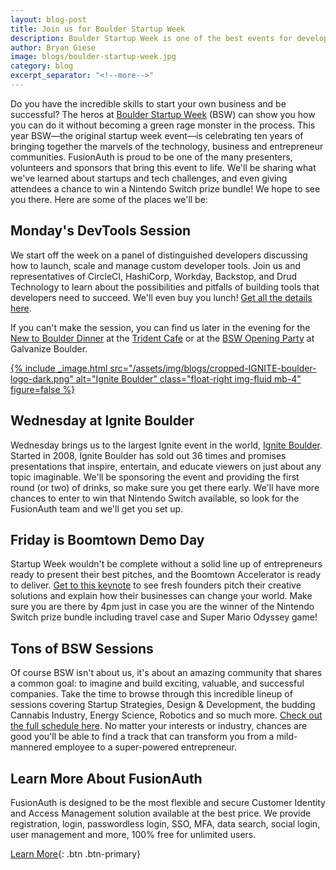 ```yaml
---
layout: blog-post
title: Join us for Boulder Startup Week
description: Boulder Startup Week is one of the best events for developers, founders, startups and VC entrepreneurs. Join us!
author: Bryan Giese
image: blogs/boulder-startup-week.jpg
category: blog
excerpt_separator: "<!--more-->"
---
```


Do you have the incredible skills to start your own business and be successful? The heros at [Boulder Startup Week](https://boulderstartupweek.com/ "Jump to Boulder Startup Week site") (BSW) can show you how you can do it without becoming a green rage monster in the process. This year BSW—the original startup week event—is celebrating ten years of bringing together the marvels of the technology, business and entrepreneur communities. FusionAuth is proud to be one of the many presenters, volunteers and sponsors that bring this event to life. <!--more-->We'll be sharing what we've learned about startups and tech challenges, and even giving attendees a chance to win a Nintendo Switch prize bundle! We hope to see you there. Here are some of the places we'll be:

<!--more-->

## Monday's DevTools Session
We start off the week on a panel of distinguished developers discussing how to launch, scale and manage custom developer tools. Join us and representatives of CircleCI, HashiCorp, Workday, Backstop, and Drud Technology to learn about the possibilities and pitfalls of building tools that developers need to succeed.  We'll even buy you lunch! [Get all the details here](https://sched.co/NNY7).

If you can't make the session, you can find us later in the evening for the [New to Boulder Dinner](https://sched.co/NNhe) at the [Trident Cafe](https://www.tridentcafe.com/) or at the [BSW Opening Party](https://sched.co/O6Gk) at Galvanize Boulder.

[{% include _image.html src="/assets/img/blogs/cropped-IGNITE-boulder-logo-dark.png" alt="Ignite Boulder" class="float-right img-fluid mb-4" figure=false %}](https://igniteboulder.com)

## Wednesday at Ignite Boulder
Wednesday brings us to the largest Ignite event in the world, [Ignite Boulder](https://igniteboulder.com/). Started in 2008, Ignite Boulder has sold out 36 times and promises presentations that inspire, entertain, and educate viewers on just about any topic imaginable. We'll be sponsoring the event and providing the first round (or two) of drinks, so make sure you get there early. We'll have more chances to enter to win that Nintendo Switch available, so look for the FusionAuth team and we'll get you set up.

## Friday is Boomtown Demo Day
Startup Week wouldn't be complete without a solid line up of entrepreneurs ready to present their best pitches, and the Boomtown Accelerator is ready to deliver. [Get to this keynote](https://sched.co/NNXy) to see fresh founders pitch their creative solutions and explain how their businesses can change your world. Make sure you are there by 4pm just in case you are the winner of the Nintendo Switch prize bundle including travel case and Super Mario Odyssey game!

## Tons of BSW Sessions
Of course BSW isn't about us, it's about an amazing community that shares a common goal: to imagine and build exciting, valuable, and successful companies. Take the time to browse through this incredible lineup of sessions covering Startup Strategies, Design & Development, the budding Cannabis Industry, Energy Science, Robotics and so much more. [Check out the full schedule here](https://boulderstartupweek2019.sched.com/). No matter your interests or industry, chances are good you'll be able to find a track that can transform you from a mild-mannered employee to a super-powered entrepreneur.

## Learn More About FusionAuth

FusionAuth is designed to be the most flexible and secure Customer Identity and Access Management solution available at the best price. We provide registration, login, passwordless login, SSO, MFA, data search, social login, user management and more, 100% free for unlimited users.

[Learn More](/ "FusionAuth Home"){: .btn .btn-primary}
